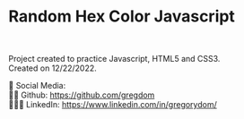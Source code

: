 <h1>Random Hex Color Javascript</h1> <br />

Project created to practice Javascript, HTML5 and CSS3. <br />
Created on 12/22/2022. <br />

📌 Social Media: <br />
🐱‍👤 Github: https://github.com/gregdom <br />
👨🏾‍💼 LinkedIn: https://www.linkedin.com/in/gregorydom/
